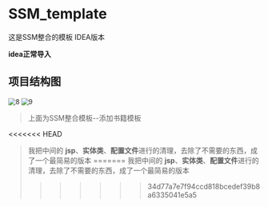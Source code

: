 # SSM_template
这是SSM整合的模板 IDEA版本

**idea正常导入**

## 项目结构图

<img src="https://gitee.com/MoYu-zc/picgo/raw/master/img/20210217172833.png" alt="8" style="zoom:90%;" />

<img src="https://gitee.com/MoYu-zc/picgo/raw/master/img/20210217172838.png" alt="9" style="zoom:90%;" />



> 上面为SSM整合模板--添加书籍模板
>
> 
>
<<<<<<< HEAD
> 我把中间的 **jsp**、**实体类**、**配置文件**进行的清理，去除了不需要的东西，成了一个最简易的版本
=======
> 我把中间的 **jsp**、**实体类**、**配置文件**进行的清理，去除了不需要的东西，成了一个最简易的版本
>>>>>>> 34d77a7e7f94ccd818bcedef39b8a6335041e5a5
